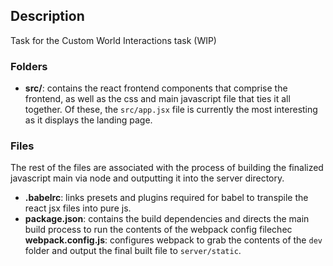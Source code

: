 ## Description

Task for the Custom World Interactions task (WIP)

### Folders

- **src/**: contains the react frontend components that comprise the frontend, as well as the css and main javascript file that ties it all together. Of these, the `src/app.jsx` file is currently the most interesting as it displays the landing page.


### Files

The rest of the files are associated with the process of building the finalized javascript main via node and outputting it into the server directory.

- **.babelrc**: links presets and plugins required for babel to transpile the react jsx files into pure js.
- **package.json**: contains the build dependencies and directs the main build process to run the contents of the webpack config filechec **webpack.config.js**: configures webpack to grab the contents of the `dev` folder and output the final built file to `server/static`.
